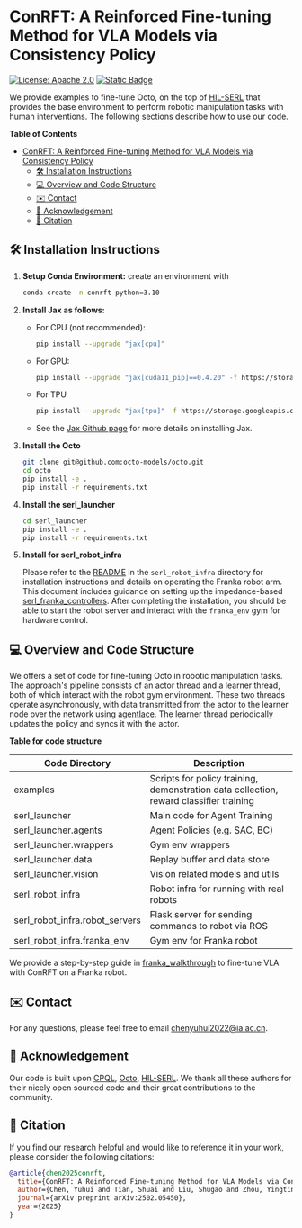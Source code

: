# ConRFT: A Reinforced Fine-tuning Method for VLA Models via Consistency Policy

[![License: Apache 2.0](https://img.shields.io/badge/License-Apache%202.0-blue.svg)](https://opensource.org/licenses/Apache-2.0)
[![Static Badge](https://img.shields.io/badge/Project-Page-a)](https://cccedric.github.io/conrft/)

We provide examples to fine-tune Octo, on the top of [HIL-SERL](https://github.com/rail-berkeley/hil-serl) that provides the base environment to perform robotic manipulation tasks with human interventions. The following sections describe how to use our code. 


**Table of Contents**
- [ConRFT: A Reinforced Fine-tuning Method for VLA Models via Consistency Policy](#conrft-a-reinforced-fine-tuning-method-for-vla-models-via-consistency-policy)
  - [🛠️ Installation Instructions](#️-installation-instructions)
  - [💻 Overview and Code Structure](#-overview-and-code-structure)
  - [✉️ Contact](#️-contact)
  - [🙏 Acknowledgement](#-acknowledgement)
  - [📝 Citation](#-citation)

## 🛠️ Installation Instructions
1. **Setup Conda Environment:**
    create an environment with
    ```bash
    conda create -n conrft python=3.10
    ```

2. **Install Jax as follows:**
    - For CPU (not recommended):
        ```bash
        pip install --upgrade "jax[cpu]"
        ```

    - For GPU:
        ```bash
        pip install --upgrade "jax[cuda11_pip]==0.4.20" -f https://storage.googleapis.com/jax-releases/jax_cuda_releases.html
        ```

    - For TPU
        ```bash
        pip install --upgrade "jax[tpu]" -f https://storage.googleapis.com/jax-releases/libtpu_releases.html
        ```
    - See the [Jax Github page](https://github.com/google/jax) for more details on installing Jax.

3. **Install the Octo**
    ```bash
    git clone git@github.com:octo-models/octo.git
    cd octo
    pip install -e .
    pip install -r requirements.txt
    ```

4. **Install the serl_launcher**
    ```bash
    cd serl_launcher
    pip install -e .
    pip install -r requirements.txt
    ```

5. **Install for serl_robot_infra** 
   
   Please refer to the [README](./serl_robot_infra/README.md) in the `serl_robot_infra` directory for installation instructions and details on operating the Franka robot arm. This document includes guidance on setting up the impedance-based [serl_franka_controllers](https://github.com/rail-berkeley/serl_franka_controllers). After completing the installation, you should be able to start the robot server and interact with the `franka_env` gym for hardware control.


## 💻 Overview and Code Structure

We offers a set of code for fine-tuning Octo in robotic manipulation tasks. The approach's pipeline consists of an actor thread and a learner thread, both of which interact with the robot gym environment. These two threads operate asynchronously, with data transmitted from the actor to the learner node over the network using [agentlace](https://github.com/youliangtan/agentlace). The learner thread periodically updates the policy and syncs it with the actor. 

**Table for code structure**

| Code Directory | Description |
| --- | --- |
| examples | Scripts for policy training, demonstration data collection, reward classifier training |
| serl_launcher | Main code for Agent Training |
| serl_launcher.agents | Agent Policies (e.g. SAC, BC) |
| serl_launcher.wrappers | Gym env wrappers |
| serl_launcher.data | Replay buffer and data store |
| serl_launcher.vision | Vision related models and utils |
| serl_robot_infra | Robot infra for running with real robots |
| serl_robot_infra.robot_servers | Flask server for sending commands to robot via ROS |
| serl_robot_infra.franka_env | Gym env for Franka robot |

We provide a step-by-step guide in [franka_walkthrough](/docs/franka_walkthrough.md) to fine-tune VLA with ConRFT on a Franka robot.

## ✉️ Contact
For any questions, please feel free to email [chenyuhui2022@ia.ac.cn](mailto:chenyuhui2022@ia.ac.cn).

## 🙏 Acknowledgement
Our code is built upon [CPQL](https://github.com/cccedric/cpql/), [Octo](https://github.com/octo-models/octo), [HIL-SERL](https://github.com/rail-berkeley/hil-serl). We thank all these authors for their nicely open sourced code and their great contributions to the community.

## 📝 Citation

If you find our research helpful and would like to reference it in your work, please consider the following citations:

```bibtex
@article{chen2025conrft,
  title={ConRFT: A Reinforced Fine-tuning Method for VLA Models via Consistency Policy},
  author={Chen, Yuhui and Tian, Shuai and Liu, Shugao and Zhou, Yingting and Li, Haoran and Zhao, Dongbin},
  journal={arXiv preprint arXiv:2502.05450},
  year={2025}
}
```
